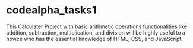 # codealpha_tasks1
This Calculater Project with basic arithmetic operations functionalities like addition, subtraction, multiplication, and division will be highly useful to a novice who has the essential knowledge of HTML, CSS, and JavaScript.
